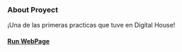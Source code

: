 
### About Proyect

¡Una de las primeras practicas que tuve en Digital House!

#### [Run WebPage](https://julianpariss.github.io/WebPages/ProyectoBatmanCV2)
